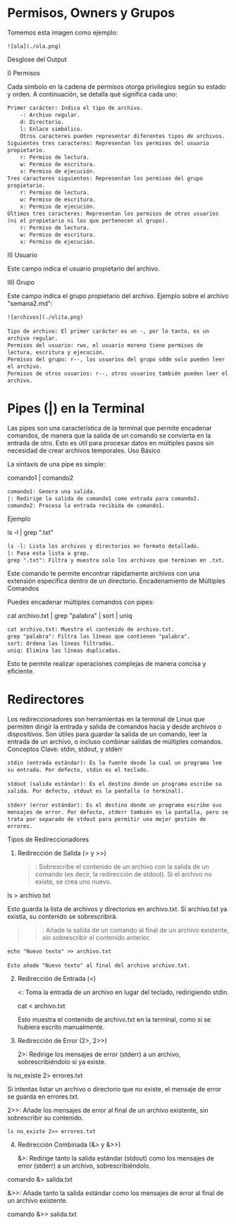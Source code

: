 # Permisos, Owners y Grupos

Tomemos esta imagen como ejemplo:

	![ola](./ola.png)

Desglose del Output

I) Permisos

Cada símbolo en la cadena de permisos otorga privilegios según su estado y orden. A continuación, se detalla qué significa cada uno:

	Primer carácter: Indica el tipo de archivo.
		-: Archivo regular.
		d: Directorio.
		l: Enlace simbólico.
		Otros caracteres pueden representar diferentes tipos de archivos.
	Siguientes tres caracteres: Representan los permisos del usuario propietario.
		r: Permiso de lectura.
		w: Permiso de escritura.
		x: Permiso de ejecución.
	Tres caracteres siguientes: Representan los permisos del grupo propietario.
		r: Permiso de lectura.
		w: Permiso de escritura.
		x: Permiso de ejecución.
	Últimos tres caracteres: Representan los permisos de otros usuarios (ni el propietario ni los que pertenecen al grupo).
		r: Permiso de lectura.
		w: Permiso de escritura.
		x: Permiso de ejecución.

II) Usuario

Este campo indica el usuario propietario del archivo.

III) Grupo

Este campo indica el grupo propietario del archivo.
Ejemplo sobre el archivo "semana2.md":

	![archivos](./olita.png)

	Tipo de archivo: El primer carácter es un -, por lo tanto, es un archivo regular.
	Permisos del usuario: rwx, el usuario moreno tiene permisos de lectura, escritura y ejecución.
	Permisos del grupo: r--, los usuarios del grupo sddm solo pueden leer el archivo.
	Permisos de otros usuarios: r--, otros usuarios también pueden leer el archivo.

# Pipes (|) en la Terminal

Las pipes son una característica de la terminal que permite encadenar comandos, de manera que la salida de un comando se convierta en la entrada de otro. Esto es útil para procesar datos en múltiples pasos sin necesidad de crear archivos temporales.
Uso Básico

La sintaxis de una pipe es simple:

comando1 | comando2

    comando1: Genera una salida.
    |: Redirige la salida de comando1 como entrada para comando2.
    comando2: Procesa la entrada recibida de comando1.

Ejemplo


ls -l | grep ".txt"

    ls -l: Lista los archivos y directorios en formato detallado.
    |: Pasa esta lista a grep.
    grep ".txt": Filtra y muestra solo los archivos que terminan en .txt.

Este comando te permite encontrar rápidamente archivos con una extensión específica dentro de un directorio.
Encadenamiento de Múltiples Comandos

Puedes encadenar múltiples comandos con pipes:


cat archivo.txt | grep "palabra" | sort | uniq

    cat archivo.txt: Muestra el contenido de archivo.txt.
    grep "palabra": Filtra las líneas que contienen "palabra".
    sort: Ordena las líneas filtradas.
    uniq: Elimina las líneas duplicadas.

Esto te permite realizar operaciones complejas de manera concisa y eficiente.

# Redirectores

Los redireccionadores son herramientas en la terminal de Linux que permiten dirigir la entrada y salida de comandos hacia y desde archivos o dispositivos. Son útiles para guardar la salida de un comando, leer la entrada de un archivo, o incluso combinar salidas de múltiples comandos.
Conceptos Clave: stdin, stdout, y stderr

	stdin (entrada estándar): Es la fuente desde la cual un programa lee su entrada. Por defecto, stdin es el teclado.

	stdout (salida estándar): Es el destino donde un programa escribe su salida. Por defecto, stdout es la pantalla (o terminal).

	stderr (error estándar): Es el destino donde un programa escribe sus mensajes de error. Por defecto, stderr también es la pantalla, pero se trata por separado de stdout para permitir una mejor gestión de errores.

Tipos de Redireccionadores
1) Redirección de Salida (> y >>)

	>: Sobrescribe el contenido de un archivo con la salida de un comando (es decir, la redirección de stdout). Si el archivo no existe, se crea uno nuevo.

ls > archivo.txt

Esto guarda la lista de archivos y directorios en archivo.txt. Si archivo.txt ya existía, su contenido se sobrescribirá.

>>: Añade la salida de un comando al final de un archivo existente, sin sobrescribir el contenido anterior.

	echo "Nuevo texto" >> archivo.txt

	Esto añade "Nuevo texto" al final del archivo archivo.txt.

2) Redirección de Entrada (<)

	<: Toma la entrada de un archivo en lugar del teclado, redirigiendo stdin.


	cat < archivo.txt

	Esto muestra el contenido de archivo.txt en la terminal, como si se hubiera escrito manualmente.

3) Redirección de Error (2>, 2>>)

	2>: Redirige los mensajes de error (stderr) a un archivo, sobrescribiéndolo si ya existe.


ls no_existe 2> errores.txt

Si intentas listar un archivo o directorio que no existe, el mensaje de error se guarda en errores.txt.

2>>: Añade los mensajes de error al final de un archivo existente, sin sobrescribir su contenido.


	ls no_existe 2>> errores.txt

4) Redirección Combinada (&> y &>>)

	&>: Redirige tanto la salida estándar (stdout) como los mensajes de error (stderr) a un archivo, sobrescribiéndolo.


comando &> salida.txt

&>>: Añade tanto la salida estándar como los mensajes de error al final de un archivo existente.

comando &>> salida.txt